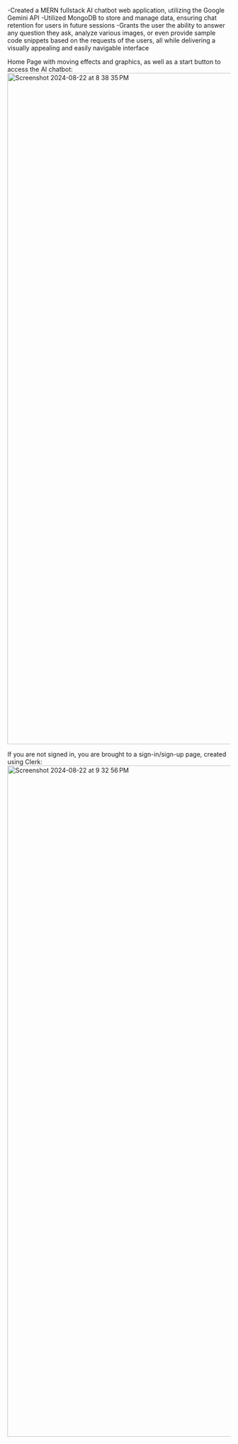 -Created a MERN fullstack AI chatbot web application, utilizing the Google Gemini API
-Utilized MongoDB to store and manage data, ensuring chat retention for users in future sessions
-Grants the user the ability to answer any question they ask, analyze various images, or even provide sample code snippets based on the requests of the users, all while delivering a visually appealing and easily navigable interface

Home Page with moving effects and graphics, as well as a start button to access the AI chatbot: 
<img width="1512" alt="Screenshot 2024-08-22 at 8 38 35 PM" src="https://github.com/user-attachments/assets/a258cca9-1786-4bb5-9b9e-013e22e44863">

If you are not signed in, you are brought to a sign-in/sign-up page, created using Clerk: 
<img width="1512" alt="Screenshot 2024-08-22 at 9 32 56 PM" src="https://github.com/user-attachments/assets/2d03e968-733d-454c-ae52-535b5a33dffb">
